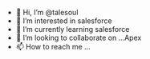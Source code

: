 - 👋 Hi, I’m @talesoul
- 👀 I’m interested in salesforce
- 🌱 I’m currently learning salesforce
- 💞️ I’m looking to collaborate on ...Apex
- 📫 How to reach me ...

<!---
talesoul/talesoul is a ✨ special ✨ repository because its `README.md` (this file) appears on your GitHub profile.
You can click the Preview link to take a look at your changes.
--->
